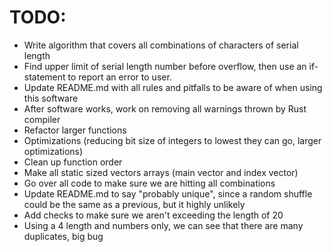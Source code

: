# TODO:

- Write algorithm that covers all combinations of characters of serial length
- Find upper limit of serial length number before overflow, then use an
if-statement to report an error to user.
- Update README.md with all rules and pitfalls to be aware of when using this
software
- After software works, work on removing all warnings thrown by Rust compiler
- Refactor larger functions
- Optimizations (reducing bit size of integers to lowest they can go, larger
optimizations)
- Clean up function order
- Make all static sized vectors arrays (main vector and index vector)
- Go over all code to make sure we are hitting all combinations
- Update README.md to say "probably unique", since a random shuffle could be the
same as a previous, but it highly unlikely
- Add checks to make sure we aren't exceeding the length of 20
- Using a 4 length and numbers only, we can see that there are many duplicates,
big bug

